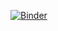 [![Binder](https://mybinder.org/badge_logo.svg)](https://mybinder.org/v2/gh/kensuio/machine-learning-monitoring-training/HEAD)